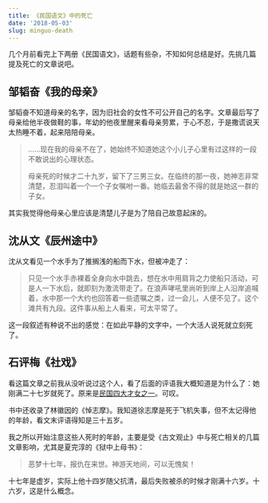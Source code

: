 ```yaml
---
title: 《民国语文》中的死亡
date: '2018-05-03'
slug: minguo-death
---
```


几个月前看完上下两册《民国语文》，话题有些杂，不知如何总结是好。先挑几篇提及死亡的文章说吧。

## 邹韬奋《我的母亲》

邹韬奋不知道母亲的名字，因为旧社会的女性不可公开自己的名字。文章最后写了母亲给他半夜做鞋的事，年幼的他夜里醒来看母亲劳累，于心不忍，于是撒谎说天太热睡不着，起来陪陪母亲。

> ……现在我的母亲不在了，她始终不知道她这个小儿子心里有过这样的一段不敢说出的心理状态。
> 
> 母亲死的时候才二十九岁，留下了三男三女。在临终的那一夜，她神志非常清楚，忍泪叫着一个一个子女嘱咐一番。她临去最舍不得的就是她这一群的子女。

其实我觉得他母亲心里应该是清楚儿子是为了陪自己故意起床的。

## 沈从文《辰州途中》

沈从文看见一个水手为了推搁浅的船而下水，但被冲走了：

> 只见一个水手赤裸着全身向水中跳去，想在水中用肩背之力使船只活动，可是人一下水后，就即刻为激流带走了。在浪声哮吼里尚听到岸上人沿岸追喊着，水中那一个大约也回答着一些遗嘱之类，过一会儿，人便不见了。这个滩共有九段。这件事从船上人看来，可太平常了。

这一段叙述有种说不出的感觉：在如此平静的文字中，一个大活人说死就立刻死了。

## 石评梅《社戏》

看这篇文章之前我从没听说过这个人，看了后面的评语我大概知道是为什么了：她刚满二十七岁就死了。原来是[民国四大才女之一](https://zh.wikipedia.org/wiki/%E7%9F%B3%E8%AF%84%E6%A2%85)。可叹。

书中还收录了林徽因的《悼志摩》。我知道徐志摩是死于飞机失事，但不太记得他的年龄，看文末评语得知是三十五岁。

我之所以开始注意这些人死时的年龄，主要是受《古文观止》中与死亡相关的几篇文章影响，尤其是夏完淳的《狱中上母书》：

> 恶梦十七年，报仇在来世。神游天地间，可以无愧矣！

十七年是虚岁，实际上他十四岁随父抗清，最后失败被杀的时候才刚满十六岁。十六岁，这是什么概念。
